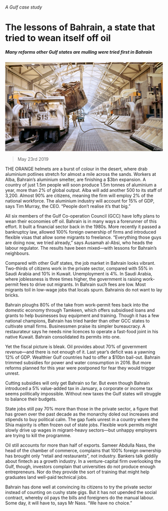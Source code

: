 ###### A Gulf case study

# The lessons of Bahrain, a state that tried to wean itself off oil 

##### Many reforms other Gulf states are mulling were tried first in Bahrain 

![image](images/20190525_map503.jpg) 

> May 23rd 2019 

THE ORANGE helmets are a burst of colour in the desert, where drab aluminium potlines stretch for almost a mile across the sands. Workers at Alba, Bahrain’s aluminium smelter, are finishing a $3bn expansion. A country of just 1.5m people will soon produce 1.5m tonnes of aluminium a year, more than 2% of global output. Alba will add another 500 to its staff of 3,200. Almost 90% are citizens, meaning the firm will employ 2% of the national workforce. The aluminium industry will account for 15% of GDP, says Tim Murray, the CEO. “People don’t realise it’s that big.” 

All six members of the Gulf Co-operation Council (GCC) have lofty plans to wean their economies off oil. Bahrain is in many ways a forerunner of this effort. It built a financial sector back in the 1980s. More recently it passed a bankruptcy law, allowed 100% foreign ownership of firms and introduced flexible visas that allow some migrants to freelance. “Everything those guys are doing now, we tried already,” says Ausamah al-Absi, who heads the labour regulator. The results have been mixed—with lessons for Bahrain’s neighbours. 

Compared with other Gulf states, the job market in Bahrain looks vibrant. Two-thirds of citizens work in the private sector, compared with 55% in Saudi Arabia and 10% in Kuwait. Unemployment is 4%. In Saudi Arabia, where joblessness is three times higher, the government is raising work-permit fees to drive out migrants. In Bahrain such fees are low. Most migrants toil in low-wage jobs that locals spurn. Bahrainis do not want to lay bricks. 

Bahrain ploughs 80% of the take from work-permit fees back into the domestic economy through Tamkeen, which offers subsidised loans and grants to help businesses buy equipment and training. Though it has a few national champions, Bahrain has tried harder than other GCC states to cultivate small firms. Businessmen praise its simpler bureaucracy. A restaurateur says he needs nine licences to operate a fast-food joint in his native Kuwait. Bahrain consolidated its permits into one. 

Yet the fiscal picture is bleak. Oil provides about 70% of government revenue—and there is not enough of it. Last year’s deficit was a yawning 12% of GDP. Wealthier Gulf countries had to offer a $10bn bail-out. Bahrain trimmed subsidies for power and water consumption in 2016. But more reforms planned for this year were postponed for fear they would trigger unrest. 

Cutting subsidies will only get Bahrain so far. But even though Bahrain introduced a 5% value-added tax in January, a corporate or income tax seems politically impossible. Without new taxes the Gulf states will struggle to balance their budgets. 

State jobs still pay 70% more than those in the private sector, a figure that has grown over the past decade as the monarchy doled out increases and stipends to buy political calm. The gap fuels unrest in a country where the Shia majority is often frozen out of state jobs. Flexible work permits might slowly drive up wages in migrant-heavy sectors—but unhappy employers are trying to kill the programme. 

Oil still accounts for more than half of exports. Sameer Abdulla Nass, the head of the chamber of commerce, complains that 100% foreign ownership has brought only “retail and restaurants”, not industry. Bankers talk giddily about fintech as a growth industry. In a venture-capital firm overlooking the Gulf, though, investors complain that universities do not produce enough entrepreneurs. Nor do they provide the sort of training that might help graduates land well-paid technical jobs. 

Bahrain has done well at convincing its citizens to try the private sector instead of counting on cushy state gigs. But it has not upended the social contract, whereby oil pays the bills and foreigners do the manual labour. Some day, it will have to, says Mr Nass. “We have no choice.” 

